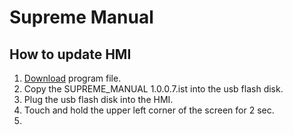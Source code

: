 # Supreme Manual
## How to update HMI
 1. [Download](https://github.com/kubanmachine/SupremeManual/raw/main/SUPREME_MANUAL%20%201.0.0.7.ist) program file.
 2. Copy the SUPREME_MANUAL 1.0.0.7.ist into the usb flash disk.
 3. Plug the usb flash disk into the HMI.
 4. Touch and hold the upper left corner of the screen for 2 sec.
 5. 
